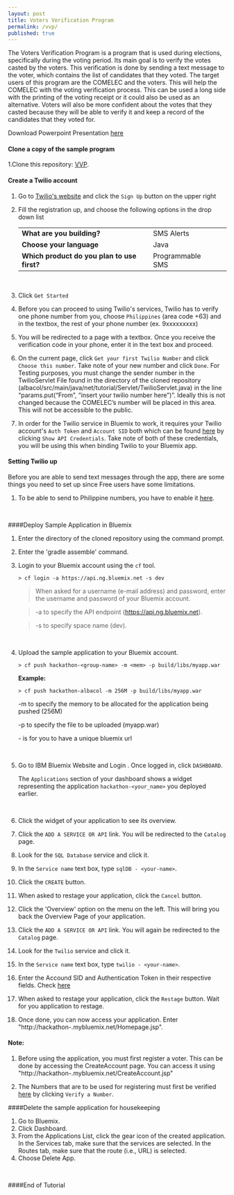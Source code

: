 ```yaml
---
layout: post
title: Voters Verification Program
permalink: /vvp/
published: true
---
```


The Voters Verification Program is a program that is used during elections, specifically during the voting period. Its main goal is to 
verify the votes casted by the voters. This verification is done by sending a text message to the voter, which contains the list of candidates that they voted. The target users of this program are the COMELEC and the voters. This will help the COMELEC
with the voting verification process. This can be used a long side with the printing of the voting receipt or it could also be used as an
alternative. Voters will also be more confident about the votes that they casted because they will be able to verify it and keep a record
of the candidates that they voted for.

Download Powerpoint Presentation [here](https://github.com/JaoColoma/jaocoloma.github.io/blob/master/presentation.pdf?raw=true)

#### Clone a copy of the sample program
1.Clone this repository: [VVP](https://github.com/JaoColoma/albacol.git).
<br>

#### Create a Twilio account
1. Go to [Twilio's website](https://www.twilio.com) and click the `Sign Up` button on the upper right

2.  Fill the registration up, and choose the following options in the drop down list

	||||
	|---|---|---|
	| **What are you building?** | SMS Alerts|
	| **Choose your language** | Java |
	| **Which product do you plan to use first?** | Programmable SMS |
	
	<br>
4. Click `Get Started`

5. Before you can proceed to using Twilio's services, Twilio has to verify one phone number from you, choose `Philippines` (area code +63) and in the textbox, the rest of your phone number (ex. 9xxxxxxxxx)

6. You will be redirected to a page with a textbox. Once you receive the verification code in your phone, enter it in the text box and proceed.

8. On the current page, click `Get your first Twilio Number` and click `Choose this number`. Take note of your new number and click `Done`. For Testing purposes, you must change the sender number in
the TwilioServlet File found in the directory of the cloned repository (albacol/src/main/java/net/tutorial/Servlet/TwilioServlet.java) in the line “params.put(“From”, “insert your twilio number here”)”. Ideally this is not changed because the COMELEC’s number will be placed in this area. This will not be accessible to the public.

9.  In order for the Twilio service in Bluemix to work, it requires your Twilio account's `Auth Token` and `Account SID` both which can be found [here](https://www.twilio.com/user/account) by clicking `Show API Credentials`. Take note of both of these credentials, you will be using this when binding Twilio to your Bluemix app.

#### Setting Twilio up
Before you are able to send text messages through the app, there are some things you need to set up since Free users have some limitations.

1. To be able to send to Philippine numbers, you have to enable it [here](https://www.twilio.com/user/account/settings/international/sms).

<br>

####Deploy Sample Application in Bluemix 

1. Enter the directory of the cloned repository using the command prompt.

2. Enter the 'gradle assemble' command.

3. Login to your Bluemix account using the `cf` tool.

	```text
	> cf login -a https://api.ng.bluemix.net -s dev
	```
	
	>When asked for a username (e-mail address) and password, enter the username and password of your Bluemix account.
	
	>-a to specify the API endpoint (https://api.ng.bluemix.net).
	
	>-s to specify space name (dev).

	<br>
	
4. Upload the sample application to your Bluemix account.

	```text
	> cf push hackathon-<group-name> -m <mem> -p build/libs/myapp.war
	```

	**Example:**
		
	```text
	> cf push hackathon-albacol -m 256M -p build/libs/myapp.war
	```
	-m to specify the memory to be allocated for the application being pushed (256M)
	
	-p to specify the file to be uploaded (myapp.war)
	
	-<your-name> is for you to have a unique bluemix url

	<br>
	
5. Go to IBM Bluemix Website and Login .  Once logged in, click `DASHBOARD`.  

	The `Applications` section of your dashboard shows a widget representing the application `hackathon-<your_name>` you deployed earlier.
	
	<br>
	
6. Click the widget of your application to see its overview.
	
1. Click the `ADD A SERVICE OR API` link.  You will be redirected to the `Catalog` page. 

1. Look for the `SQL Database` service and click it.

1. In the `Service name` text box, type `sqlDB - <your-name>`.

1. Click the `CREATE` button.

1. When asked to restage your application, click the `Cancel` button. 

2. Click the 'Overview' option on the menu on the left. This will bring you back the Overview Page of your application.

1. Click the `ADD A SERVICE OR API` link.  You will again be redirected to the `Catalog` page. 

1. Look for the `Twilio` service and click it.

1. In the `Service name` text box, type `twilio - <your-name>`.

1. Enter the Accound SID and Authentication Token in their respective fields. Check [here](https://www.twilio.com/user/account)

1. When asked to restage your application, click the `Restage` button. Wait for you application to restage.

1. Once done, you can now access your application. Enter "http://hackathon-<your-name>.mybluemix.net/Homepage.jsp".


#### Note:

1. Before using the application, you must first register a voter. This can be done by accessing the CreateAccount page. You can access it
using "http://hackathon-<your-name>.mybluemix.net/CreateAccount.jsp"

2. The Numbers that are to be used for registering must first be verified [here](https://www.twilio.com/user/account/phone-numbers/verified) by clicking `Verify a Number`.


####Delete the sample application for housekeeping

1. Go to Bluemix.
2. Click Dashboard.
3. From the Applications List, click the gear icon of the created application. In the Services tab, make sure that the services are selected. In the Routes tab, make sure that the route (i.e., URL) is selected.
4. Choose Delete App.

<br>

####End of Tutorial
